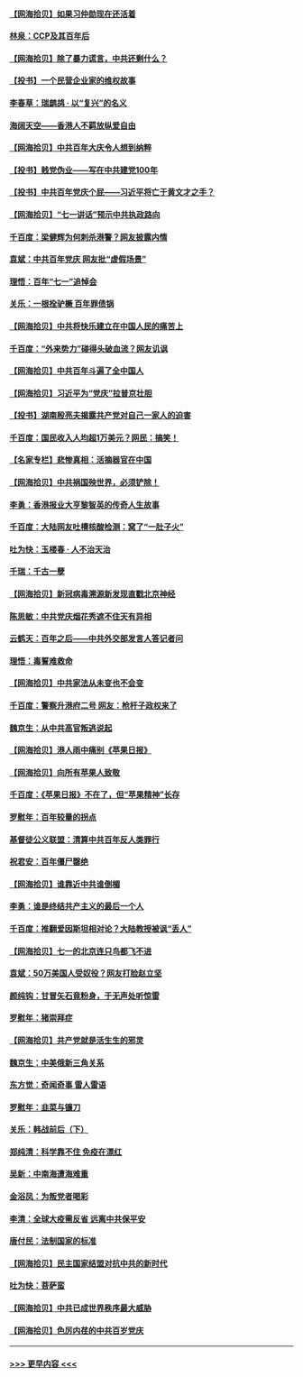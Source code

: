 #### [【网海拾贝】如果习仲勋现在还活着](../pages/nsc993/n13073410.md?t=07080101) 
#### [林泉：CCP及其百年后](../pages/nsc993/n13073226.md?t=07080101) 
#### [【网海拾贝】除了暴力谎言，中共还剩什么？](../pages/nsc993/n13071082.md?t=07080101) 
#### [【投书】一个民营企业家的维权故事](../pages/nsc993/n13070932.md?t=07080101) 
#### [李春草：瑞鹧鸪 · 以“复兴”的名义](../pages/nsc993/n13069984.md?t=07080101) 
#### [海阔天空——香港人不羁放纵爱自由](../pages/nsc993/n13069407.md?t=07080101) 
#### [【网海拾贝】中共百年大庆令人想到纳粹](../pages/nsc993/n13068483.md?t=07080101) 
#### [【投书】贱党伪业——写在中共建党100年](../pages/nsc993/n13067843.md?t=07080101) 
#### [【投书】中共百年党庆个屁——习近平将亡于黄文才之手？](../pages/nsc993/n13067425.md?t=07080101) 
#### [【网海拾贝】“七一讲话”预示中共执政路向](../pages/nsc993/n13066434.md?t=07080101) 
#### [千百度：梁健辉为何刺杀港警？网友披露内情](../pages/nsc993/n13066979.md?t=07080101) 
#### [袁斌：中共百年党庆 网友批“虚假场景”](../pages/nsc993/n13066385.md?t=07080101) 
#### [理悟：百年“七一”追悼会](../pages/nsc993/n13066106.md?t=07080101) 
#### [关乐：一根拴驴橛 百年罪债锅](../pages/nsc993/n13066089.md?t=07080101) 
#### [【网海拾贝】中共将快乐建立在中国人民的痛苦上](../pages/nsc993/n13064939.md?t=07080101) 
#### [千百度：“外来势力”碰得头破血流？网友讥讽](../pages/nsc993/n13064878.md?t=07080101) 
#### [【网海拾贝】中共百年斗遍了全中国人](../pages/nsc993/n13060020.md?t=07080101) 
#### [【网海拾贝】习近平为“党庆”拉普京壮胆](../pages/nsc993/n13057781.md?t=07080101) 
#### [【投书】湖南殷亮夫揭露共产党对自己一家人的迫害](../pages/nsc993/n13057744.md?t=07080101) 
#### [千百度：国民收入人均超1万美元？网民：搞笑！](../pages/nsc993/n13057692.md?t=07080101) 
#### [【名家专栏】悲惨真相：活摘器官在中国](../pages/nsc993/n13056611.md?t=07080101) 
#### [【网海拾贝】中共祸国殃世界，必须铲除！](../pages/nsc993/n13056011.md?t=07080101) 
#### [李勇：香港报业大亨黎智英的传奇人生故事](../pages/nsc993/n13055258.md?t=07080101) 
#### [千百度：大陆网友吐槽核酸检测：窝了“一肚子火”](../pages/nsc993/n13055194.md?t=07080101) 
#### [吐为快：玉楼春 · 人不治天治](../pages/nsc993/n13054028.md?t=07080101) 
#### [千瑞：千古一孽](../pages/nsc993/n13054016.md?t=07080101) 
#### [【网海拾贝】新冠病毒溯源新发现直戳北京神经](../pages/nsc993/n13052425.md?t=07080101) 
#### [陈思敏：中共党庆烟花秀遮不住天有异相](../pages/nsc993/n13052020.md?t=07080101) 
#### [云鹤天：百年之后——中共外交部发言人答记者问](../pages/nsc993/n13051604.md?t=07080101) 
#### [理悟：毒誓难救命](../pages/nsc993/n13051601.md?t=07080101) 
#### [【网海拾贝】中共家法从未变也不会变](../pages/nsc993/n13050366.md?t=07080101) 
#### [千百度：警察升港府二号 网友：枪杆子政权来了](../pages/nsc993/n13050261.md?t=07080101) 
#### [魏京生：从中共高官叛逃说起](../pages/nsc993/n13048997.md?t=07080101) 
#### [【网海拾贝】港人雨中痛别《苹果日报》](../pages/nsc993/n13048941.md?t=07080101) 
#### [【网海拾贝】向所有苹果人致敬](../pages/nsc993/n13046795.md?t=07080101) 
#### [千百度：《苹果日报》不在了，但“苹果精神”长存](../pages/nsc993/n13046703.md?t=07080101) 
#### [罗慰年：百年较量的拐点](../pages/nsc993/n13046542.md?t=07080101) 
#### [基督徒公义联盟：清算中共百年反人类罪行](../pages/nsc993/n13046499.md?t=07080101) 
#### [祝君安：百年僵尸罄绝](../pages/nsc993/n13045595.md?t=07080101) 
#### [【网海拾贝】谁靠近中共谁倒楣](../pages/nsc993/n13044667.md?t=07080101) 
#### [李勇：谁是终结共产主义的最后一个人](../pages/nsc993/n13044397.md?t=07080101) 
#### [千百度：推翻爱因斯坦相对论？大陆教授被讽“丢人”](../pages/nsc993/n13043908.md?t=07080101) 
#### [【网海拾贝】七一的北京连只鸟都飞不进](../pages/nsc993/n13041377.md?t=07080101) 
#### [袁斌：50万美国人受奴役？网友打脸赵立坚](../pages/nsc993/n13041330.md?t=07080101) 
#### [颜纯钩：甘冒矢石竟粉身，于无声处听惊雷](../pages/nsc993/n13041140.md?t=07080101) 
#### [罗慰年：猪崇拜症](../pages/nsc993/n13041071.md?t=07080101) 
#### [【网海拾贝】共产党就是活生生的邪灵](../pages/nsc993/n13036627.md?t=07080101) 
#### [魏京生：中美俄新三角关系](../pages/nsc993/n13035986.md?t=07080101) 
#### [东方觉：奇闻奇事 雷人雷语](../pages/nsc993/n13035878.md?t=07080101) 
#### [罗慰年：韭菜与镰刀](../pages/nsc993/n13034374.md?t=07080101) 
#### [关乐：韩战前后（下）](../pages/nsc993/n13034113.md?t=07080101) 
#### [郑纯清：科学靠不住 免疫在漂红](../pages/nsc993/n13034093.md?t=07080101) 
#### [吴新：中南海遭海难重](../pages/nsc993/n13034084.md?t=07080101) 
#### [金浴凤：为叛党者喝彩](../pages/nsc993/n13034058.md?t=07080101) 
#### [李清：全球大疫需反省 远离中共保平安](../pages/nsc993/n13033784.md?t=07080101) 
#### [唐付民：法制国家的标准](../pages/nsc993/n13032944.md?t=07080101) 
#### [【网海拾贝】民主国家结盟对抗中共的新时代](../pages/nsc993/n13031717.md?t=07080101) 
#### [吐为快：菩萨蛮](../pages/nsc993/n13030033.md?t=07080101) 
#### [【网海拾贝】中共已成世界秩序最大威胁](../pages/nsc993/n13028138.md?t=07080101) 
#### [【网海拾贝】色厉内荏的中共百岁党庆](../pages/nsc993/n13025582.md?t=07080101) 

----
#### [ >>> 更早内容 <<< ](../indexes/nsc993-earlier.md)
